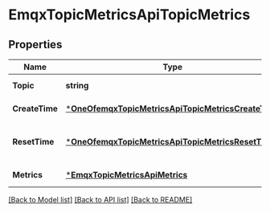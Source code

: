 # EmqxTopicMetricsApiTopicMetrics

## Properties
Name | Type | Description | Notes
------------ | ------------- | ------------- | -------------
**Topic** | **string** | Topic | [default to null]
**CreateTime** | [***OneOfemqxTopicMetricsApiTopicMetricsCreateTime**](OneOfemqxTopicMetricsApiTopicMetricsCreateTime.md) | Create time | [default to null]
**ResetTime** | [***OneOfemqxTopicMetricsApiTopicMetricsResetTime**](OneOfemqxTopicMetricsApiTopicMetricsResetTime.md) | Reset time. In rfc3339. Nullable if never reset | [optional] [default to null]
**Metrics** | [***EmqxTopicMetricsApiMetrics**](emqx_topic_metrics_api.metrics.md) |  | [default to null]

[[Back to Model list]](../README.md#documentation-for-models) [[Back to API list]](../README.md#documentation-for-api-endpoints) [[Back to README]](../README.md)

